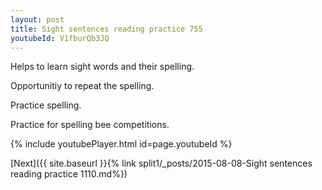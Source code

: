 ```yaml
---
layout: post
title: Sight sentences reading practice 755
youtubeId: V1fburQb3JQ
---
```

 
 
Helps to learn sight words and their spelling.

Opportunitiy to repeat the spelling. 

Practice spelling. 
 
Practice for spelling bee competitions. 
 
{% include youtubePlayer.html id=page.youtubeId %}
 
 

[Next]({{ site.baseurl }}{% link  split1/_posts/2015-08-08-Sight sentences reading practice 1110.md%})
 
